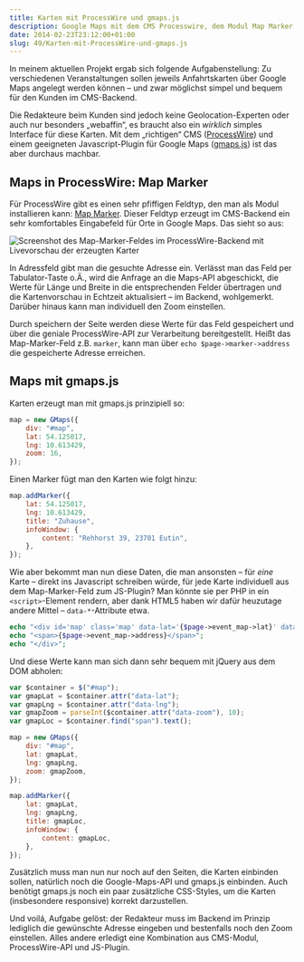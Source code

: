 ```yaml
---
title: Karten mit ProcessWire und gmaps.js
description: Google Maps mit dem CMS Processwire, dem Modul Map Marker und dem Javascript-Plugin gmaps über die Maps-API erzeugen
date: 2014-02-23T23:12:00+01:00
slug: 49/Karten-mit-ProcessWire-und-gmaps.js
---
```


In meinem aktuellen Projekt ergab sich folgende Aufgabenstellung: Zu verschiedenen Veranstaltungen sollen jeweils Anfahrtskarten über Google Maps angelegt werden können – und zwar möglichst simpel und bequem für den Kunden im CMS-Backend.

Die Redakteure beim Kunden sind jedoch keine Geolocation-Experten oder auch nur besonders „webaffin“, es braucht also ein _wirklich_ simples Interface für diese Karten. Mit dem „richtigen“ CMS ([ProcessWire](http://processwire.com)) und einem geeigneten Javascript-Plugin für Google Maps ([gmaps.js](http://hpneo.github.io/gmaps/)) ist das aber durchaus machbar.

## Maps in ProcessWire: Map Marker

Für ProcessWire gibt es einen sehr pfiffigen Feldtyp, den man als Modul installieren kann: [Map Marker](http://modules.processwire.com/modules/fieldtype-map-marker/). Dieser Feldtyp erzeugt im CMS-Backend ein sehr komfortables Eingabefeld für Orte in Google Maps. Das sieht so aus:

![Screenshot des Map-Marker-Feldes im ProcessWire-Backend mit Livevorschau der erzeugten Karter](/uploads/artikel/mapmarker.png)

In Adressfeld gibt man die gesuchte Adresse ein. Verlässt man das Feld per Tabulator-Taste o.Ä., wird die Anfrage an die Maps-API abgeschickt, die Werte für Länge und Breite in die entsprechenden Felder übertragen und die Kartenvorschau in Echtzeit aktualisiert – im Backend, wohlgemerkt. Darüber hinaus kann man individuell den Zoom einstellen.

Durch speichern der Seite werden diese Werte für das Feld gespeichert und über die geniale ProcessWire-API zur Verarbeitung bereitgestellt. Heißt das Map-Marker-Feld z.B. `marker`, kann man über `echo $page->marker->address` die gespeicherte Adresse erreichen.

## Maps mit gmaps.js

Karten erzeugt man mit gmaps.js prinzipiell so:

```js
map = new GMaps({
    div: "#map",
    lat: 54.125017,
    lng: 10.613429,
    zoom: 16,
});
```

Einen Marker fügt man den Karten wie folgt hinzu:

```js
map.addMarker({
    lat: 54.125017,
    lng: 10.613429,
    title: "Zuhause",
    infoWindow: {
        content: "Rehhorst 39, 23701 Eutin",
    },
});
```

Wie aber bekommt man nun diese Daten, die man ansonsten – für _eine_ Karte – direkt ins Javascript schreiben würde, für jede Karte individuell aus dem Map-Marker-Feld zum JS-Plugin? Man könnte sie per PHP in ein `<script>`\-Element rendern, aber dank HTML5 haben wir dafür heuzutage andere Mittel – `data-*`\-Attribute etwa.

```php
echo "<div id='map' class='map' data-lat='{$page->event_map->lat}' data-lng='{$page->event_map->lng}' data-zoom='{$page->event_map->zoom}'>";
echo "<span>{$page->event_map->address}</span>";
echo "</div>";
```

Und diese Werte kann man sich dann sehr bequem mit jQuery aus dem DOM abholen:

```js
var $container = $("#map");
var gmapLat = $container.attr("data-lat");
var gmapLng = $container.attr("data-lng");
var gmapZoom = parseInt($container.attr("data-zoom"), 10);
var gmapLoc = $container.find("span").text();

map = new GMaps({
    div: "#map",
    lat: gmapLat,
    lng: gmapLng,
    zoom: gmapZoom,
});

map.addMarker({
    lat: gmapLat,
    lng: gmapLng,
    title: gmapLoc,
    infoWindow: {
        content: gmapLoc,
    },
});
```

Zusätzlich muss man nun nur noch auf den Seiten, die Karten einbinden sollen, natürlich noch die Google-Maps-API und gmaps.js einbinden. Auch benötigt gmaps.js noch ein paar zusätzliche CSS-Styles, um die Karten (insbesondere responsive) korrekt darzustellen.

Und voilá, Aufgabe gelöst: der Redakteur muss im Backend im Prinzip lediglich die gewünschte Adresse eingeben und bestenfalls noch den Zoom einstellen. Alles andere erledigt eine Kombination aus CMS-Modul, ProcessWire-API und JS-Plugin.
